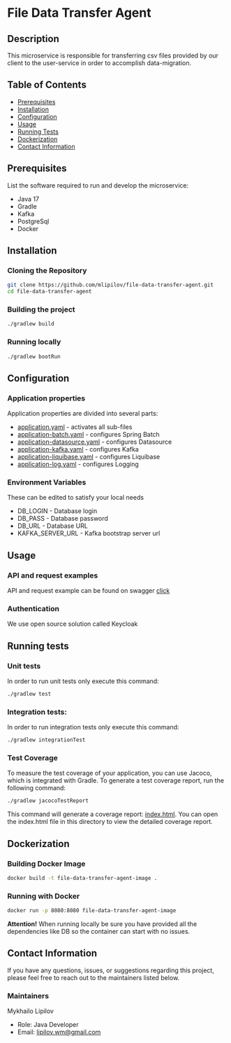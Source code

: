 # File Data Transfer Agent

## Description
This microservice is responsible for transferring csv files provided by our client to the
user-service in order to accomplish data-migration.

## Table of Contents
- [Prerequisites](#prerequisites)
- [Installation](#installation)
- [Configuration](#configuration)
- [Usage](#usage)
- [Running Tests](#running-tests)
- [Dockerization](#dockerization)
- [Contact Information](#contact-information)

## Prerequisites
List the software required to run and develop the microservice: 
* Java 17
* Gradle
* Kafka
* PostgreSql
* Docker

## Installation
### Cloning the Repository
```sh
git clone https://github.com/mlipilov/file-data-transfer-agent.git
cd file-data-transfer-agent
```
### Building the project
```sh
./gradlew build
```
### Running locally
```sh
./gradlew bootRun
```

## Configuration
### Application properties
Application properties are divided into several parts:
* [application.yaml](src%2Fmain%2Fresources%2Fapplication.yaml) - activates all sub-files
* [application-batch.yaml](src%2Fmain%2Fresources%2Fapplication-batch.yaml) - configures Spring Batch
* [application-datasource.yaml](src%2Fmain%2Fresources%2Fapplication-datasource.yaml) - configures Datasource
* [application-kafka.yaml](src%2Fmain%2Fresources%2Fapplication-kafka.yaml) - configures Kafka
* [application-liquibase.yaml](src%2Fmain%2Fresources%2Fapplication-liquibase.yaml) - configures Liquibase
* [application-log.yaml](src%2Fmain%2Fresources%2Fapplication-log.yaml) - configures Logging
### Environment Variables
These can be edited to satisfy your local needs
* DB_LOGIN - Database login
* DB_PASS - Database password
* DB_URL - Database URL
* KAFKA_SERVER_URL - Kafka bootstrap server url

## Usage
### API and request examples
API and request example can be found on swagger [click](http://localhost:8080/swagger-ui/index.html#/)
### Authentication
We use open source solution called Keycloak

## Running tests
### Unit tests
In order to run unit tests only execute this command:
```sh
./gradlew test
```
### Integration tests:
In order to run integration tests only execute this command:
```sh
./gradlew integrationTest
```
### Test Coverage
To measure the test coverage of your application, you can use Jacoco, which is integrated with Gradle. 
To generate a test coverage report, run the following command:
```sh
./gradlew jacocoTestReport
```
This command will generate a coverage report: [index.html](build%2Freports%2Fjacoco%2Ftest%2Fhtml%2Findex.html). 
You can open the index.html file in this directory to view the detailed coverage report.

## Dockerization
### Building Docker Image
```sh
docker build -t file-data-transfer-agent-image .
```
### Running with Docker
```sh
docker run -p 8080:8080 file-data-transfer-agent-image
```

**Attention!** When running locally be sure you have provided all the dependencies like DB so the 
container can start with no issues.

## Contact Information
If you have any questions, issues, or suggestions regarding this project, 
please feel free to reach out to the maintainers listed below.
### Maintainers
Mykhailo Lipilov
* Role: Java Developer
* Email: lipilov.wm@gmail.com